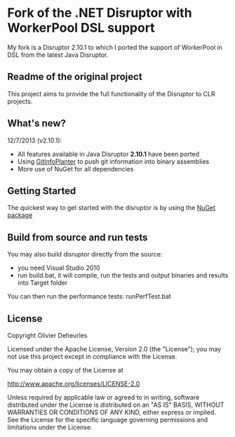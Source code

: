 # Fork of the .NET Disruptor with WorkerPool DSL support

My fork is a Disruptor 2.10.1 to which I ported the support of WorkerPool in DSL from the latest Java Disruptor.

## Readme of the original project

This project aims to provide the full functionality of the Disruptor to CLR projects.

## What's new?

12/7/2013 (v2.10.1):

* All features available in Java Disruptor **2.10.1** have been ported 
* Using [GitInfoPlanter] to push git information into binary assemblies
* More use of NuGet for all dependencies

[GitInfoPlanter]: http://damageboy.github.io/daemaged.gitinfoplanter/

## Getting Started

The quickest way to get started with the disruptor is by using the [NuGet package]

## Build from source and run tests

You may also build disruptor directly from the source:
* you need Visual Studio 2010
* run build.bat, it will compile, run the tests and output binaries and results into Target folder

You can then run the performance tests: runPerfTest.bat

[NuGet package]: http://nuget.org/packages/Disruptor

## License

Copyright Olivier Deheurles

Licensed under the Apache License, Version 2.0 (the "License"); you may not use this project except in compliance with the License.

You may obtain a copy of the License at

http://www.apache.org/licenses/LICENSE-2.0

Unless required by applicable law or agreed to in writing, software
distributed under the License is distributed on an "AS IS" BASIS,
WITHOUT WARRANTIES OR CONDITIONS OF ANY KIND, either express or implied.
See the License for the specific language governing permissions and
limitations under the License.
